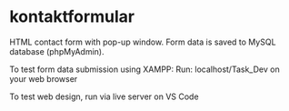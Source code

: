 # kontaktformular
HTML contact form with pop-up window. Form data is saved to MySQL database (phpMyAdmin).

To test form data submission using XAMPP:
Run: localhost/Task_Dev on your web browser

To test web design, run via live server on VS Code

